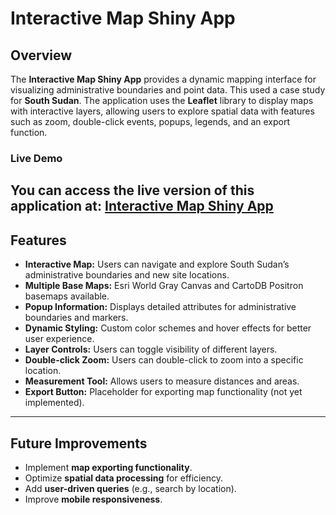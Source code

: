 # Interactive Map Shiny App

## Overview
The **Interactive Map Shiny App** provides a dynamic mapping interface for visualizing administrative boundaries and point data. This used a case study for  **South Sudan**. The application uses the **Leaflet** library to display maps with interactive layers, allowing users to explore spatial data with features such as zoom, double-click events, popups, legends, and an export function.

### Live Demo
You can access the live version of this application at: [Interactive Map Shiny App](https://na7cxu-oluwatosin-orenaike.shinyapps.io/Interactive_mapShiny/)
---

## Features
- **Interactive Map:** Users can navigate and explore South Sudan’s administrative boundaries and new site locations.
- **Multiple Base Maps:** Esri World Gray Canvas and CartoDB Positron basemaps available.
- **Popup Information:** Displays detailed attributes for administrative boundaries and markers.
- **Dynamic Styling:** Custom color schemes and hover effects for better user experience.
- **Layer Controls:** Users can toggle visibility of different layers.
- **Double-click Zoom:** Users can double-click to zoom into a specific location.
- **Measurement Tool:** Allows users to measure distances and areas.
- **Export Button:** Placeholder for exporting map functionality (not yet implemented).

---

## Future Improvements
- Implement **map exporting functionality**.
- Optimize **spatial data processing** for efficiency.
- Add **user-driven queries** (e.g., search by location).
- Improve **mobile responsiveness**.

